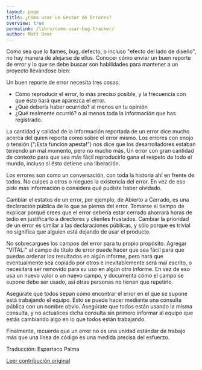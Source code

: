```yaml
---
layout: page
title: ¿Cómo usar un Gestor de Errores?
overview: true
permalink: /libro/como-usar-bug-tracker/
author: Matt Doar
---
```


Como sea que lo llames, bug, defecto, o incluso "efecto del lado de diseño", no hay manera de alejarse de ellos. Conocer cómo enviar un buen reporte de error y lo que se debe buscar son habilidades para mantener a un proyecto llevándose bien:

Un buen reporte de error necesita tres cosas:

* Cómo reproducir el error, lo más preciso posible, y la frecuencia con que ésto hará que aparezca el error.
* ¿Qué debería haber ocurrido? al menos en tu opinión
* ¿Qué realmente ocurrió? o al menos toda la información que has registrado.

La cantidad y calidad de la información reportada de un error dice mucho acerca del quien reporta como sobre el error mismo. Los errores con enojo o tensión ("¡Esta función apesta!") nos dice que los desarrolladores estaban teniendo un mal momento, pero no mucho más. Un error con gran cantidad de contexto para que sea más fácil reproducirlo gana el respeto de todo el mundo, incluso si ésto detiene una liberación.

Los errores son como un conversación, con toda la historia ahí en frente de todos. No culpes a otros o niegues la existencia del error. En vez de eso pide más información o considera qué pudiste haber olvidado.

Cambiar el estatus de un error, por ejemplo, de Abierto a Cerrado, es una declaración pública de lo que se piensa del error. Tomarse el tiempo de explicar porqué crees que el error debería estar cerrado ahorrará horas de tedio en justificarlo a directores y clientes frustados. Cambiar la prioridad de un error es similar a las declaraciones públicas, y sólo porque es trivial no significa que alguien está dejando de usar el producto.

No sobrecargues los campos del error para tu propio propósito. Agregar "VITAL:" al campo de título de error puede hacer que sea fácil para que puedas ordenar los resultados en algún informe, pero hará que eventualmente sea copiado por otros e inevitablemente será mal escrito, o necesitará ser removido para su uso en algún otro informe. En vez de eso usa un nuevo valor o un nuevo campo, y documenta cómo el campo se supone debe ser usado, así otras personas no tienen que repetirlo.

Asegúrate que todos sepan cómo encontrar el error en el que se supone está trabajando el equipo. Esto se puede hacer mediante una consulta pública con un nombre obvio. Asegúrate que todos están usando la misma consulta, y no actualices dicha consulta sin primero informar al equipo que estás cambiando algo en lo que todos están trabajando.

Finalmente, recuerda que un error no es una unidad estándar de trabajo más que una línea de código es una medida precisa del esfuerzo.


Traducción: Espartaco Palma

[Leer contribución original](http://programmer.97things.oreilly.com/wiki/index.php/How_to_Use_a_Bug_Tracker)
